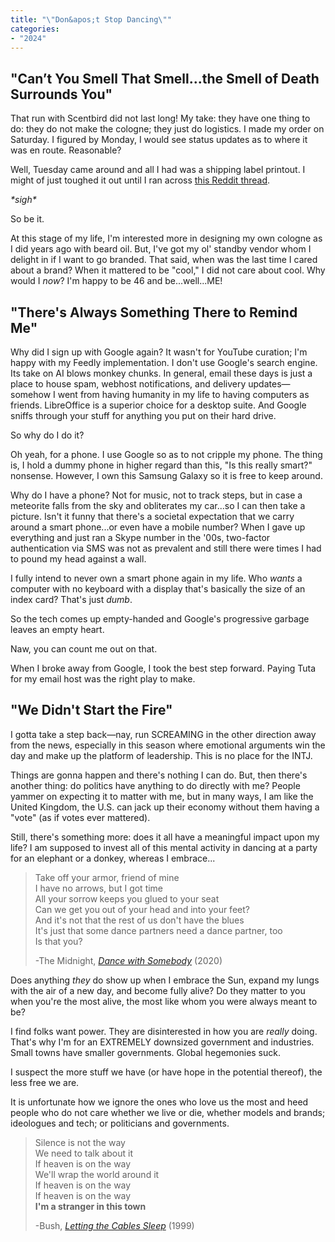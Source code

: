 ```yaml
---
title: "\"Don&apos;t Stop Dancing\""
categories:
- "2024"
---
```


## "Can’t You Smell That Smell...the Smell of Death Surrounds You"

That run with Scentbird did not last long!  My take: they have one thing to do:  they do not make the cologne; they just do logistics.  I made my order on Saturday.  I figured by Monday, I would see status updates as to where it was en route.  Reasonable?  

Well, Tuesday came around and all I had was a shipping label printout.  I might of just toughed it out until I ran across [this Reddit thread](https://www.reddit.com/r/scentbird/comments/114yb50/trouble_cancelling_scentbird_subscription/). 

*\*sigh\**  

So be it.

At this stage of my life, I'm interested more in designing my own cologne as I did years ago with beard oil.  But, I've got my ol' standby vendor whom I delight in if I want to go branded.  That said, when was the last time I cared about a brand?  When it mattered to be "cool," I did not care about cool.  Why would I *now*?  I'm happy to be 46 and be...well...ME!  

## "There's Always Something There to Remind Me"

Why did I sign up with Google again?  It wasn't for YouTube curation; I'm happy with my Feedly implementation.  I don't use Google's search engine.  Its take on AI blows monkey chunks.  In general, email these days is just a place to house spam, webhost notifications, and delivery updates—somehow I went from having humanity in my life to having computers as friends.    LibreOffice is a superior choice for a desktop suite.  And Google sniffs through your stuff for anything you put on their hard drive.  

So why do I do it?

Oh yeah, for a phone.  I use Google so as to not cripple my phone.  The thing is, I hold a dummy phone in higher regard than this, "Is this really smart?" nonsense.  However, I own this Samsung Galaxy so it is free to keep around.  

Why do I have a phone?  Not for music, not to track steps, but in case a meteorite falls from the sky and obliterates my car...so I can then take a picture.  Isn't it funny that there's a societal expectation that we carry around a smart phone...or even have a mobile number?  When I gave up everything and just ran a Skype number in the '00s, two-factor authentication via SMS was not as prevalent and still there were times I had to pound my head against a wall.

I fully intend to never own a smart phone again in my life.  Who *wants* a computer with no keyboard with a display that's basically the size of an index card?  That's just *dumb*.

So the tech comes up empty-handed and Google's progressive garbage leaves an empty heart.

Naw, you can count me out on that.

When I broke away from Google, I took the best step forward.  Paying Tuta for my email host was the right play to make.  

## "We Didn't Start the Fire"

I gotta take a step back—nay, run SCREAMING in the other direction away from the news, especially in this season where emotional arguments win the day and make up the platform of leadership.  This is no place for the INTJ.    

Things are gonna happen and there's nothing I can do.  But, then there's another thing:  do politics have anything to do directly with me? People yammer on expecting it to matter with me, but in many ways, I am like the United Kingdom, the U.S. can jack up their economy without them having a "vote" (as if votes ever mattered).  

Still, there's something more: does it all have a meaningful impact upon my life?  I am supposed to invest all of this mental activity in dancing at a party for an elephant or a donkey, whereas I embrace...

> Take off your armor, friend of mine  
I have no arrows, but I got time  
All your sorrow keeps you glued to your seat  
Can we get you out of your head and into your feet?  
And it's not that the rest of us don't have the blues  
It's just that some dance partners need a dance partner, too  
Is that you?  
>  
> -The Midnight, [*Dance with Somebody*](https://open.spotify.com/track/5KTPybHCIBg51n52WpPAOn) (2020)

Does anything *they* do show up when I embrace the Sun, expand my lungs with the air of a new day, and become fully alive?  Do they matter to you when you're the most alive, the most like whom you were always meant to be?

I find folks want power. They are disinterested in how you are *really* doing.  That's why I'm for an EXTREMELY downsized government and industries.  Small towns have smaller governments. Global hegemonies suck.  

I suspect the more stuff we have (or have hope in the potential thereof), the less free we are.  

It is unfortunate how we ignore the ones who love us the most and heed people who do not care whether we live or die, whether models and brands; ideologues and tech; or politicians and governments. 

> Silence is not the way  
We need to talk about it  
If heaven is on the way  
We'll wrap the world around it  
If heaven is on the way  
If heaven is on the way  
**I'm a stranger in this town**  
>  
> -Bush, [*Letting the Cables Sleep*](https://open.spotify.com/track/4FUZLPec46uY6nFn4NX6Yb) (1999)



